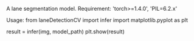 A lane segmentation model. 
Requirement:
'torch>=1.4.0', 'PIL=6.2.x'

Usage:
from laneDetectionCV import infer
import matplotlib.pyplot as plt


result = infer(img, model_path)
plt.show(result)
